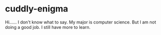 # cuddly-enigma
Hi......
I don't know what to say.
My major is computer science.
But I am not doing a good job.
I still have more to learn.

